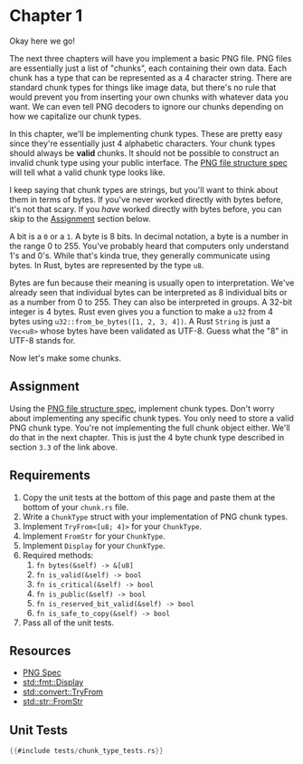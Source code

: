 # Chapter 1

Okay here we go!

The next three chapters will have you implement a basic PNG file. PNG files are essentially just a list of "chunks", each containing their own data. Each chunk has a type that can be represented as a 4 character string. There are standard chunk types for things like image data, but there's no rule that would prevent you from inserting your own chunks with whatever data you want. We can even tell PNG decoders to ignore our chunks depending on how we capitalize our chunk types.

In this chapter, we'll be implementing chunk types. These are pretty easy since they're essentially just 4 alphabetic characters. Your chunk types should always be __valid__ chunks. It should not be possible to construct an invalid chunk type using your public interface. The [PNG file structure spec](http://www.libpng.org/pub/png/spec/1.2/PNG-Structure.html) will tell what a valid chunk type looks like.

I keep saying that chunk types are strings, but you'll want to think about them in terms of bytes. If you've never worked directly with bytes before, it's not that scary. If you _have_ worked directly with bytes before, you can skip to the [Assignment](#assignment) section below.

A bit is a `0` or a `1`. A byte is 8 bits. In decimal notation, a byte is a number in the range 0 to 255. You've probably heard that computers only understand 1's and 0's. While that's kinda true, they generally communicate using bytes. In Rust, bytes are represented by the type `u8`.

Bytes are fun because their meaning is usually open to interpretation. We've already seen that individual bytes can be interpreted as 8 individual bits or as a number from 0 to 255. They can also be interpreted in groups. A 32-bit integer is 4 bytes. Rust even gives you a function to make a `u32` from 4 bytes using `u32::from_be_bytes([1, 2, 3, 4])`. A Rust `String` is just a `Vec<u8>` whose bytes have been validated as UTF-8. Guess what the "8" in UTF-8 stands for.

Now let's make some chunks.


## Assignment
Using the [PNG file structure spec](http://www.libpng.org/pub/png/spec/1.2/PNG-Structure.html), implement chunk types. Don't worry about implementing any specific chunk types. You only need to store a valid PNG chunk type. You're not implementing the full chunk object either. We'll do that in the next chapter. This is just the 4 byte chunk type described in section `3.3` of the link above.


## Requirements
1. Copy the unit tests at the bottom of this page and paste them at the bottom of your `chunk.rs` file.
2. Write a `ChunkType` struct with your implementation of PNG chunk types.
3. Implement `TryFrom<[u8; 4]>` for your `ChunkType`.
4. Implement `FromStr` for your `ChunkType`.
5. Implement `Display` for your `ChunkType`.
6. Required methods:
   1. `fn bytes(&self) -> &[u8]`
   2. `fn is_valid(&self) -> bool`
   3. `fn is_critical(&self) -> bool`
   4. `fn is_public(&self) -> bool`
   5. `fn is_reserved_bit_valid(&self) -> bool`
   6. `fn is_safe_to_copy(&self) -> bool` 
7. Pass all of the unit tests.


## Resources
* [PNG Spec](http://www.libpng.org/pub/png/spec/1.2/PNG-Contents.html)
* [std::fmt::Display](https://doc.rust-lang.org/std/fmt/trait.Display.html)
* [std::convert::TryFrom](https://doc.rust-lang.org/std/convert/trait.TryFrom.html)
* [std::str::FromStr](https://doc.rust-lang.org/std/str/trait.FromStr.html)


## Unit Tests

```rust
{{#include tests/chunk_type_tests.rs}}
```

